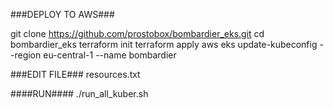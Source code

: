 ###DEPLOY TO AWS###

git clone https://github.com/prostobox/bombardier_eks.git
cd bombardier_eks
terraform init
terraform apply
aws eks update-kubeconfig --region eu-central-1 --name bombardier

###EDIT FILE###
resources.txt

####RUN####
./run_all_kuber.sh
